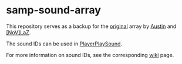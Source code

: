 # samp-sound-array
This repository serves as a backup for the [original](http://pastebin.com/A1PbQZPd) array by [Austin](http://forum.sa-mp.com/member.php?u=2790) and [[NoV]LaZ](http://forum.sa-mp.com/member.php?u=29025).

The sound IDs can be used in [PlayerPlaySound](http://wiki.sa-mp.com/wiki/PlayerPlaySound).

For more information on sound IDs, see the corresponding [wiki](http://wiki.sa-mp.com/wiki/Sounds) page.
